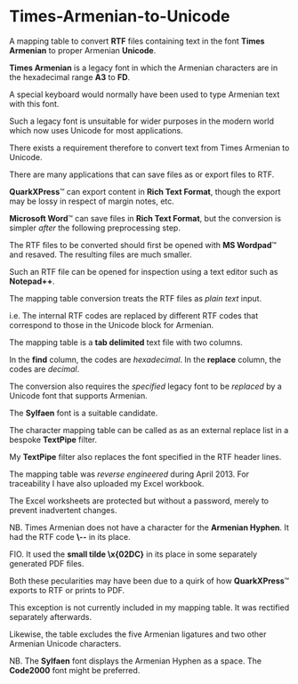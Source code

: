 # Times-Armenian-to-Unicode

A mapping table to convert **RTF** files containing text in the font **Times Armenian** to proper Armenian **Unicode**.

**Times Armenian** is a legacy font in which the Armenian characters are in the hexadecimal range **A3** to **FD**.

A special keyboard would normally have been used to type Armenian text with this font.

Such a legacy font is unsuitable for wider purposes in the modern world which now uses Unicode for most applications.

There exists a requirement therefore to convert text from Times Armenian to Unicode.

There are many applications that can save files as or export files to RTF.

**QuarkXPress**™ can export content in **Rich Text Format**, though the export may be lossy in respect of margin notes, etc.

**Microsoft Word**™ can save files in **Rich Text Format**, but the conversion is simpler *after* the following preprocessing step.

The RTF files to be converted should first be opened with **MS Wordpad**™ and resaved. The resulting files are much smaller.

Such an RTF file can be opened for inspection using a text editor such as **Notepad++**.

The mapping table conversion treats the RTF files as *plain text* input.

i.e. The internal RTF codes are replaced by different RTF codes that correspond to those in the Unicode block for Armenian.

The mapping table is a **tab delimited** text file with two columns.

In the **find** column, the codes are *hexadecimal*. In the **replace** column, the codes are *decimal*.

The conversion also requires the *specified* legacy font to be *replaced* by a Unicode font that supports Armenian.

The **Sylfaen** font is a suitable candidate.

The character mapping table can be called as as an external replace list in a bespoke **TextPipe** filter.

My **TextPipe** filter also replaces the font specified in the RTF header lines.

The mapping table was *reverse engineered* during April 2013. For traceability I have also uploaded my Excel workbook.

The Excel worksheets are protected but without a password, merely to prevent inadvertent changes.

NB. Times Armenian does not have a character for the **Armenian Hyphen**. It had the RTF code **\\--** in its place.

FIO. It used the **small tilde \x{02DC}** in its place in some separately generated PDF files.

Both these pecularities may have been due to a quirk of how **QuarkXPress**™ exports to RTF or prints to PDF.

This exception is not currently included in my mapping table. It was rectified separately afterwards.

Likewise, the table excludes the five Armenian ligatures and two other Armenian Unicode characters.

NB. The **Sylfaen** font displays the Armenian Hyphen as a space. The **Code2000** font might be preferred.

